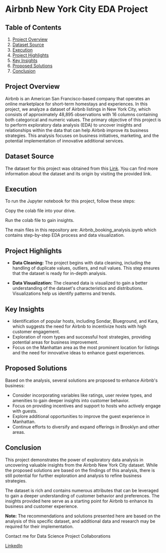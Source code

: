 # Airbnb New York City EDA Project

## Table of Contents
1. [Project Overview](#project-overview)
2. [Dataset Source](#dataset-source)
3. [Execution](#execution)
4. [Project Highlights](#project-highlights)
5. [Key Insights](#key-insights)
6. [Proposed Solutions](#proposed-solutions)
7. [Conclusion](#conclusion)

## Project Overview

Airbnb is an American San Francisco-based company that operates an online marketplace for short-term homestays and experiences. In this project, we analyze a dataset of Airbnb listings in New York City, which consists of approximately 48,895 observations with 16 columns containing both categorical and numeric values. The primary objective of this project is to perform exploratory data analysis (EDA) to uncover insights and relationships within the data that can help Airbnb improve its business strategies. This analysis focuses on business initiatives, marketing, and the potential implementation of innovative additional services.

## Dataset Source

The dataset for this project was obtained from this [Link](https://drive.google.com/file/d/1ioU5r9KEYSfwgfUi22SclVkx4l1a_8ou/view?usp=sharing). You can find more information about the dataset and its origin by visiting the provided link.

## Execution

To run the Jupyter notebook for this project, follow these steps:

Copy the colab file into your drive.

Run the colab file to gain insights.

The main files in this repository are: Airbnb_booking_analysis.ipynb which contains step-by-step EDA process and data visualization.


## Project Highlights

- **Data Cleaning:** The project begins with data cleaning, including the handling of duplicate values, outliers, and null values. This step ensures that the dataset is ready for in-depth analysis.

- **Data Visualization:** The cleaned data is visualized to gain a better understanding of the dataset's characteristics and distributions. Visualizations help us identify patterns and trends.

## Key Insights

- Identification of popular hosts, including Sondar, Blueground, and Kara, which suggests the need for Airbnb to incentivize hosts with high customer engagement.
- Exploration of room types and successful host strategies, providing potential areas for business improvement.
- Focus on the Manhattan area as the most prominent location for listings and the need for innovative ideas to enhance guest experiences.

## Proposed Solutions

Based on the analysis, several solutions are proposed to enhance Airbnb's business:

- Consider incorporating variables like ratings, user review types, and amenities to gain deeper insights into customer behavior.
- Focus on providing incentives and support to hosts who actively engage with guests.
- Explore additional opportunities to improve the guest experience in Manhattan.
- Continue efforts to diversify and expand offerings in Brooklyn and other areas.

## Conclusion

This project demonstrates the power of exploratory data analysis in uncovering valuable insights from the Airbnb New York City dataset. While the proposed solutions are based on the findings of this analysis, there is still potential for further exploration and analysis to refine business strategies.

The dataset is rich and contains numerous attributes that can be leveraged to gain a deeper understanding of customer behavior and preferences. The insights provided here serve as a starting point for Airbnb to enhance its business and customer experience.

**Note:** The recommendations and solutions presented here are based on the analysis of this specific dataset, and additional data and research may be required for their implementation.

Contact me for Data Science Project Collaborations

[LinkedIn](www.linkedin.com/in/subhash-somarouthu)
